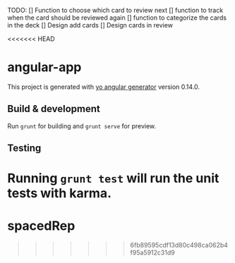 TODO:
[] Function to choose which card to review next
[] function to track when the card should be reviewed again
[] function to categorize the cards in the deck
[] Design add cards
[] Design cards in review


<<<<<<< HEAD
# angular-app

This project is generated with [yo angular generator](https://github.com/yeoman/generator-angular)
version 0.14.0.

## Build & development

Run `grunt` for building and `grunt serve` for preview.

## Testing

Running `grunt test` will run the unit tests with karma.
=======
# spacedRep
>>>>>>> 6fb89595cdf13d80c498ca062b4f95a5912c31d9
